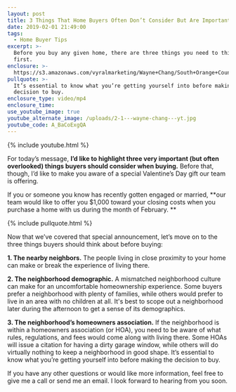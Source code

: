 ```yaml
---
layout: post
title: 3 Things That Home Buyers Often Don’t Consider But Are Important
date: 2019-02-01 21:49:00
tags:
  - Home Buyer Tips
excerpt: >-
  Before you buy any given home, there are three things you need to think about
  first.
enclosure: >-
  https://s3.amazonaws.com/vyralmarketing/Wayne+Chang/South+Orange+County+Real+Estate-+3+Ways+to+Measure+if+a+Listing+is+a+Good+Fit+For+You.mp4
pullquote: >-
  It’s essential to know what you’re getting yourself into before making the
  decision to buy.
enclosure_type: video/mp4
enclosure_time:
use_youtube_image: true
youtube_alternate_image: /uploads/2-1---wayne-chang---yt.jpg
youtube_code: A_BaCoExgQA
---
```


{% include youtube.html %}

For today’s message, **I’d like to highlight three very important (but often overlooked) things buyers should consider when buying.** Before that, though, I’d like to make you aware of a special Valentine’s Day gift our team is offering.

If you or someone you know has recently gotten engaged or married, **our team would like to offer you $1,000 toward your closing costs when you purchase a home with us during the month of February. **

{% include pullquote.html %}

Now that we’ve covered that special announcement, let’s move on to the three things buyers should think about before buying: 

**1. The nearby neighbors.** The people living in close proximity to your home can make or break the experience of living there. 

**2. The neighborhood demographic.** A mismatched neighborhood culture can make for an uncomfortable homeownership experience. Some buyers prefer a neighborhood with plenty of families, while others would prefer to live in an area with no children at all. It's best to scope out a neighborhood later during the afternoon to get a sense of its demographics.

**3. The neighborhood’s homeowners association.** If the neighborhood is within a homeowners association (or HOA), you need to be aware of what rules, regulations, and fees would come along with living there. Some HOAs will issue a citation for having a dirty garage window, while others will do virtually nothing to keep a neighborhood in good shape. It’s essential to know what you’re getting yourself into before making the decision to buy. 

If you have any other questions or would like more information, feel free to give me a call or send me an email. I look forward to hearing from you soon.